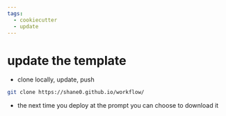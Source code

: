 ```yaml
---
tags:
  - cookiecutter
  - update 
---
```

# update the template

- clone locally, update, push

```sh
git clone https://shane0.github.io/workflow/ 
```

- the next time you deploy at the prompt you can choose to download it
